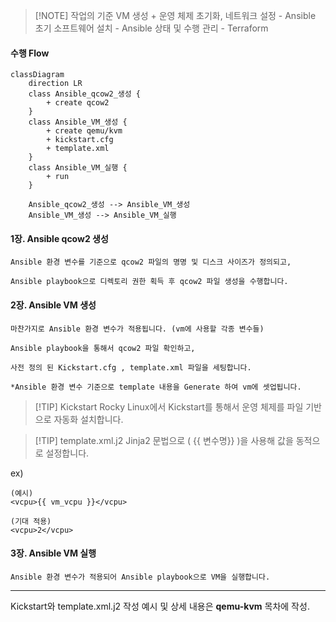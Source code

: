 > [!NOTE] 작업의 기준
> VM 생성 + 운영 체제 초기화, 네트워크 설정 - Ansible
> 초기 소프트웨어 설치 - Ansible
> 상태 및 수행 관리 - Terraform

#### 수행 Flow
```mermaid
classDiagram
    direction LR
    class Ansible_qcow2_생성 {
        + create qcow2
    }
    class Ansible_VM_생성 {
		+ create qemu/kvm
        + kickstart.cfg
        + template.xml
    }
    class Ansible_VM_실행 {
		+ run
    }

    Ansible_qcow2_생성 --> Ansible_VM_생성
    Ansible_VM_생성 --> Ansible_VM_실행

```
#### 1장. Ansible qcow2 생성
```
Ansible 환경 변수를 기준으로 qcow2 파일의 명명 및 디스크 사이즈가 정의되고,

Ansible playbook으로 디렉토리 권한 획득 후 qcow2 파일 생성을 수행합니다.
```

#### 2장. Ansible VM 생성
```
마찬가지로 Ansible 환경 변수가 적용됩니다. (vm에 사용할 각종 변수들)

Ansible playbook을 통해서 qcow2 파일 확인하고,

사전 정의 된 Kickstart.cfg , template.xml 파일을 세팅합니다.

*Ansible 환경 변수 기준으로 template 내용을 Generate 하여 vm에 셋업됩니다.
```

> [!TIP] Kickstart
> Rocky Linux에서 Kickstart를 통해서 운영 체제를 파일 기반으로 자동화 설치합니다.

> [!TIP] template.xml.j2
> Jinja2 문법으로 ( {{ 변수명}} )을 사용해 값을 동적으로 설정합니다.

ex)
```
(예시)
<vcpu>{{ vm_vcpu }}</vcpu>

(기대 적용)
<vcpu>2</vcpu>
```

#### 3장. Ansible VM 실행
```
Ansible 환경 변수가 적용되어 Ansible playbook으로 VM을 실행합니다.
```

___

Kickstart와 template.xml.j2 작성 예시 및 상세 내용은 **qemu-kvm** 목차에 작성.

